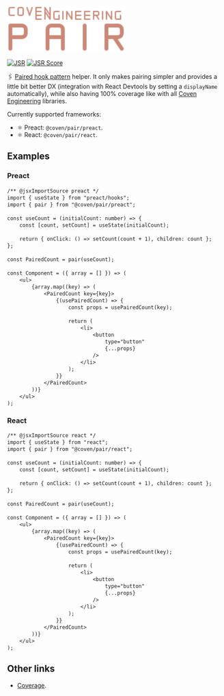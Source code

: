 <img alt="Coven Engineering Pair logo" src="https://raw.githubusercontent.com/covenengineering/libraries/main/@coven/pair/logo.svg" height="108" />

[![JSR](https://jsr.io/badges/@coven/pair)](https://coven.to/pair)
[![JSR Score](https://jsr.io/badges/@coven/pair/score)](https://coven.to/pair/score)

🖇️ [Paired hook pattern](https://lou.cx/articles/the-paired-hook-pattern)
helper. It only makes pairing simpler and provides a little bit better DX
(integration with React Devtools by setting a `displayName` automatically),
while also having 100% coverage like with all
[Coven Engineering](https://coven.engineering) libraries.

Currently supported frameworks:

- ⚛ Preact: `@coven/pair/preact`.
- ⚛ React: `@coven/pair/react`.

## Examples

### Preact

```tsx
/** @jsxImportSource preact */
import { useState } from "preact/hooks";
import { pair } from "@coven/pair/preact";

const useCount = (initialCount: number) => {
	const [count, setCount] = useState(initialCount);

	return { onClick: () => setCount(count + 1), children: count };
};

const PairedCount = pair(useCount);

const Component = ({ array = [] }) => (
	<ul>
		{array.map((key) => (
			<PairedCount key={key}>
				{(usePairedCount) => {
					const props = usePairedCount(key);

					return (
						<li>
							<button
								type="button"
								{...props}
							/>
						</li>
					);
				}}
			</PairedCount>
		))}
	</ul>
);
```

### React

```tsx
/** @jsxImportSource react */
import { useState } from "react";
import { pair } from "@coven/pair/react";

const useCount = (initialCount: number) => {
	const [count, setCount] = useState(initialCount);

	return { onClick: () => setCount(count + 1), children: count };
};

const PairedCount = pair(useCount);

const Component = ({ array = [] }) => (
	<ul>
		{array.map((key) => (
			<PairedCount key={key}>
				{(usePairedCount) => {
					const props = usePairedCount(key);

					return (
						<li>
							<button
								type="button"
								{...props}
							/>
						</li>
					);
				}}
			</PairedCount>
		))}
	</ul>
);
```

## Other links

- [Coverage](https://app.codecov.io/github/covenengineering/libraries).
